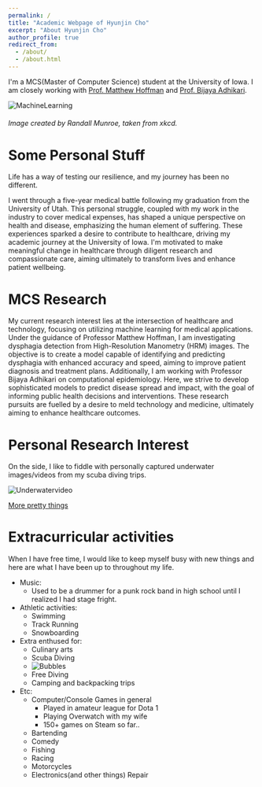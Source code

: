 ```yaml
---
permalink: /
title: "Academic Webpage of Hyunjin Cho"
excerpt: "About Hyunjin Cho"
author_profile: true
redirect_from: 
  - /about/
  - /about.html
---
```


I'm a MCS(Master of Computer Science) student at the University of Iowa. I am closely working with [Prof. Matthew Hoffman](https://uihc.org/providers/matthew-hoffman) and [Prof. Bijaya Adhikari](https://cs.uiowa.edu/people/bijaya-adhikari).

![MachineLearning](http://UIowaJinCho.github.io/images/ml.jpg)

###### Image created by Randall Munroe, taken from xkcd.


Some Personal Stuff
======
Life has a way of testing our resilience, and my journey has been no different. 

I went through a five-year medical battle following my graduation from the University of Utah. This personal struggle, coupled with my work in the industry to cover medical expenses, has shaped a unique perspective on health and disease, emphasizing the human element of suffering. These experiences sparked a desire to contribute to healthcare, driving my academic journey at the University of Iowa. I'm motivated to make meaningful change in healthcare through diligent research and compassionate care, aiming ultimately to transform lives and enhance patient wellbeing.


MCS Research
======
My current research interest lies at the intersection of healthcare and technology, focusing on utilizing machine learning for medical applications. Under the guidance of Professor Matthew Hoffman, I am investigating dysphagia detection from High-Resolution Manometry (HRM) images. The objective is to create a model capable of identifying and predicting dysphagia with enhanced accuracy and speed, aiming to improve patient diagnosis and treatment plans. Additionally, I am working with Professor Bijaya Adhikari on computational epidemiology. Here, we strive to develop sophisticated models to predict disease spread and impact, with the goal of informing public health decisions and interventions. These research pursuits are fuelled by a desire to meld technology and medicine, ultimately aiming to enhance healthcare outcomes.

Personal Research Interest
======
On the side, I like to fiddle with personally captured underwater images/videos from my scuba diving trips.

<!-- ![Underwatervideo](http://UIowaJinCho.github.io/files/videos/Underwater.mp4) -->
![Underwatervideo](http://UIowaJinCho.github.io/images/underwater.gif)


[More pretty things](https://www.linkedin.com/posts/ipdiss_gopro-diveroid-underwatercamera-activity-6912387474770075648-sKWI?utm_source=share&utm_medium=member_desktop)


Extracurricular activities
======
When I have free time, I would like to keep myself busy with new things and here are what I have been up to throughout my life.

* Music:
  * Used to be a drummer for a punk rock band in high school until I realized I had stage fright.
* Athletic activities:
  * Swimming 
  * Track Running 
  * Snowboarding
* Extra enthused for:
  * Culinary arts
  * Scuba Diving
  * ![Bubbles](http://UIowaJinCho.github.io/images/bubbles.gif)
  * Free Diving
  * Camping and backpacking trips
* Etc:
  * Computer/Console Games in general
    * Played in amateur league for Dota 1
    * Playing Overwatch with my wife
    * 150+ games on Steam so far..
  * Bartending
  * Comedy
  * Fishing
  * Racing
  * Motorcycles
  * Electronics(and other things) Repair